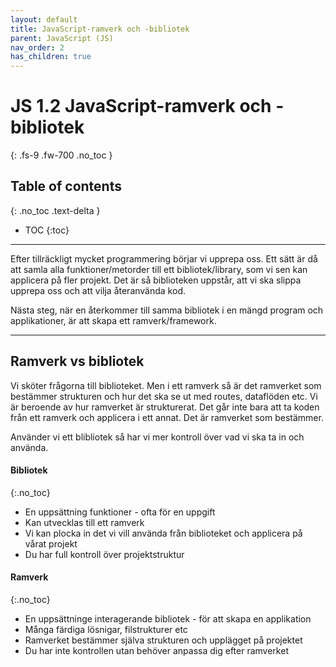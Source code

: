 ```yaml
---
layout: default
title: JavaScript-ramverk och -bibliotek
parent: JavaScript (JS)
nav_order: 2
has_children: true
---
```


# JS 1.2 JavaScript-ramverk och -bibliotek
{: .fs-9 .fw-700 .no_toc }

## Table of contents
{: .no_toc .text-delta }

- TOC
{:toc}

---

Efter tillräckligt mycket programmering börjar vi upprepa oss. Ett sätt är då att samla alla funktioner/metorder till ett bibliotek/library, som vi sen kan applicera på fler projekt. Det är så biblioteken uppstår, att vi ska slippa upprepa oss och att vilja återanvända kod.

Nästa steg, när en återkommer till samma bibliotek i en mängd program och applikationer, är att skapa ett ramverk/framework.

---

## Ramverk vs bibliotek

Vi sköter frågorna till biblioteket. Men i ett ramverk så är det ramverket som bestämmer strukturen och hur det ska se ut med routes, dataflöden etc. Vi är beroende av hur ramverket är strukturerat. Det går inte bara att ta koden från ett ramverk och applicera i ett annat. Det är ramverket som bestämmer.

Använder vi ett blibliotek så har vi mer kontroll över vad vi ska ta in och använda.

#### Bibliotek
{:.no_toc}

- En uppsättning funktioner - ofta för en uppgift
- Kan utvecklas till ett ramverk
- Vi kan plocka in det vi vill använda från biblioteket och applicera på vårat projekt
- Du har full kontroll över projektstruktur

#### Ramverk
{:.no_toc}

- En uppsättninge interagerande bibliotek - för att skapa en applikation
- Många färdiga lösnigar, filstrukturer etc
- Ramverket bestämmer själva strukturen och upplägget på projektet
- Du har inte kontrollen utan behöver anpassa dig efter ramverket
